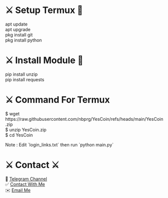 <h1> ⚔️ Setup Termux 🚀 </h1>
apt update  <br>
apt upgrade <br>
pkg install git  <br>
pkg install python <br>
<h1>⚔️ Install Module 🚀</h1>
<p>pip install unzip <br>
pip install requests </p> 
<h1>⚔️ Command For Termux</h1> 
<p>
 $ wget https://raw.githubusercontent.com/nbprg/YesCoin/refs/heads/main/YesCoin.zip <br>
 $ unzip YesCoin.zip <br>
 $ cd YesCoin
 <p> Note : Edit `login_links.txt` then run `python main.py`</p>
</p>
<h1>⚔️ Contact ⚔️</h1>
🚀 <a href='https://t.me/cryp2xyz'>Telegram Channel</a> 
<br>
✅ <a href='https://t.me/TataCuto'>Contact With Me </a> <br>
✉️ <a href='mailto:siamxsami@gmail.com'>Email Me </a>

